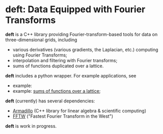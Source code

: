 # deft: Data Equipped with Fourier Transforms

**deft** is a C++ library providing Fourier-transform-based tools for data on three-dimensional grids, including

  * various derivatives (various gradients, the Laplacian, etc.) computing using Fourier Transforms;
  * interpolation and filtering with Fourier transforms;
  * sums of functions duplicated over a lattice.

**deft** includes a python wrapper. For example applications, see

  * example: 
  * example: [sums of functions over a lattice](/python/sum-over-lattice.ipynb);
  
**deft** (currently) has several dependencies:

  * [Armadillo](http://arma.sourceforge.net/) (C++ library for linear algebra & scientific computing)
  * [FFTW](http://www.fftw.org/) ("Fastest Fourier Transform in the West")

**deft** is work in progress.

